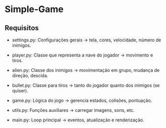 # Simple-Game

## Requisitos

- settings.py: Configurações gerais -> tela, cores, velocidade, número de inimigos.

- player.py: Classe que representa a nave do jogador -> movimento e tiros.

- alien.py: Classe dos inimigos ->  movimentação em grupo, mudança de direção, descida.

- bullet.py: Classe para tiros -> tanto do jogador quanto dos inimigos (se quiser).

- game.py: Lógica do jogo -> gerencia estados, colisões, pontuação.

- utils.py: Funções auxiliares -> carregar imagens, sons, etc.

- main.py: Loop principal -> eventos, atualização e renderização.
